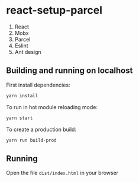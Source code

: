 # react-setup-parcel

1. React
2. Mobx
3. Parcel
4. Eslint
5. Ant design

## Building and running on localhost

First install dependencies:

```sh
yarn install
```

To run in hot module reloading mode:

```sh
yarn start
```

To create a production build:

```sh
yarn run build-prod
```

## Running

Open the file `dist/index.html` in your browser

